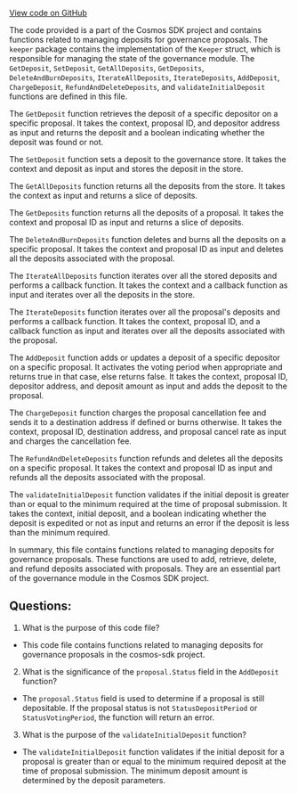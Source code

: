 [View code on GitHub](https://github.com/cosmos/cosmos-sdk.git/x/gov/keeper/deposit.go)

The code provided is a part of the Cosmos SDK project and contains functions related to managing deposits for governance proposals. The `keeper` package contains the implementation of the `Keeper` struct, which is responsible for managing the state of the governance module. The `GetDeposit`, `SetDeposit`, `GetAllDeposits`, `GetDeposits`, `DeleteAndBurnDeposits`, `IterateAllDeposits`, `IterateDeposits`, `AddDeposit`, `ChargeDeposit`, `RefundAndDeleteDeposits`, and `validateInitialDeposit` functions are defined in this file.

The `GetDeposit` function retrieves the deposit of a specific depositor on a specific proposal. It takes the context, proposal ID, and depositor address as input and returns the deposit and a boolean indicating whether the deposit was found or not.

The `SetDeposit` function sets a deposit to the governance store. It takes the context and deposit as input and stores the deposit in the store.

The `GetAllDeposits` function returns all the deposits from the store. It takes the context as input and returns a slice of deposits.

The `GetDeposits` function returns all the deposits of a proposal. It takes the context and proposal ID as input and returns a slice of deposits.

The `DeleteAndBurnDeposits` function deletes and burns all the deposits on a specific proposal. It takes the context and proposal ID as input and deletes all the deposits associated with the proposal.

The `IterateAllDeposits` function iterates over all the stored deposits and performs a callback function. It takes the context and a callback function as input and iterates over all the deposits in the store.

The `IterateDeposits` function iterates over all the proposal's deposits and performs a callback function. It takes the context, proposal ID, and a callback function as input and iterates over all the deposits associated with the proposal.

The `AddDeposit` function adds or updates a deposit of a specific depositor on a specific proposal. It activates the voting period when appropriate and returns true in that case, else returns false. It takes the context, proposal ID, depositor address, and deposit amount as input and adds the deposit to the proposal.

The `ChargeDeposit` function charges the proposal cancellation fee and sends it to a destination address if defined or burns otherwise. It takes the context, proposal ID, destination address, and proposal cancel rate as input and charges the cancellation fee.

The `RefundAndDeleteDeposits` function refunds and deletes all the deposits on a specific proposal. It takes the context and proposal ID as input and refunds all the deposits associated with the proposal.

The `validateInitialDeposit` function validates if the initial deposit is greater than or equal to the minimum required at the time of proposal submission. It takes the context, initial deposit, and a boolean indicating whether the deposit is expedited or not as input and returns an error if the deposit is less than the minimum required.

In summary, this file contains functions related to managing deposits for governance proposals. These functions are used to add, retrieve, delete, and refund deposits associated with proposals. They are an essential part of the governance module in the Cosmos SDK project.
## Questions: 
 1. What is the purpose of this code file?
- This code file contains functions related to managing deposits for governance proposals in the cosmos-sdk project.

2. What is the significance of the `proposal.Status` field in the `AddDeposit` function?
- The `proposal.Status` field is used to determine if a proposal is still depositable. If the proposal status is not `StatusDepositPeriod` or `StatusVotingPeriod`, the function will return an error.

3. What is the purpose of the `validateInitialDeposit` function?
- The `validateInitialDeposit` function validates if the initial deposit for a proposal is greater than or equal to the minimum required deposit at the time of proposal submission. The minimum deposit amount is determined by the deposit parameters.